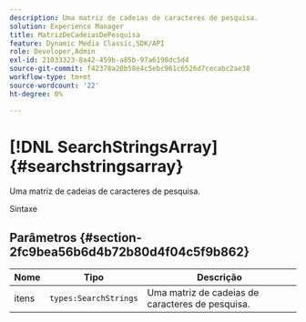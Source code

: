 ```yaml
---
description: Uma matriz de cadeias de caracteres de pesquisa.
solution: Experience Manager
title: MatrizDeCadeiasDePesquisa
feature: Dynamic Media Classic,SDK/API
role: Developer,Admin
exl-id: 21033323-8a42-459b-a85b-97a6198dc5d4
source-git-commit: f42378a20b58e4c5ebc961c6526d7cecabc2ae38
workflow-type: tm+mt
source-wordcount: '22'
ht-degree: 0%

---
```


# [!DNL SearchStringsArray]{#searchstringsarray}

Uma matriz de cadeias de caracteres de pesquisa.

Sintaxe

## Parâmetros {#section-2fc9bea56b6d4b72b80d4f04c5f9b862}

| Nome | Tipo | Descrição |
|---|---|---|
| itens | `types:SearchStrings` | Uma matriz de cadeias de caracteres de pesquisa. |
